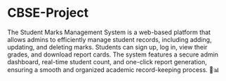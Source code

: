 # CBSE-Project
The Student Marks Management System is a web-based platform that allows admins to efficiently manage student records, including adding, updating, and deleting marks. Students can sign up, log in, view their grades, and download report cards. The system features a secure admin dashboard, real-time student count, and one-click report generation, ensuring a smooth and organized academic record-keeping process. 🚀📊
